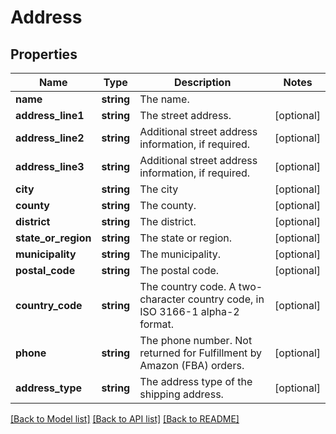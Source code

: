 # Address

## Properties
Name | Type | Description | Notes
------------ | ------------- | ------------- | -------------
**name** | **string** | The name. | 
**address_line1** | **string** | The street address. | [optional] 
**address_line2** | **string** | Additional street address information, if required. | [optional] 
**address_line3** | **string** | Additional street address information, if required. | [optional] 
**city** | **string** | The city | [optional] 
**county** | **string** | The county. | [optional] 
**district** | **string** | The district. | [optional] 
**state_or_region** | **string** | The state or region. | [optional] 
**municipality** | **string** | The municipality. | [optional] 
**postal_code** | **string** | The postal code. | [optional] 
**country_code** | **string** | The country code. A two-character country code, in ISO 3166-1 alpha-2 format. | [optional] 
**phone** | **string** | The phone number. Not returned for Fulfillment by Amazon (FBA) orders. | [optional] 
**address_type** | **string** | The address type of the shipping address. | [optional] 

[[Back to Model list]](../../README.md#documentation-for-models) [[Back to API list]](../../README.md#documentation-for-api-endpoints) [[Back to README]](../../README.md)

